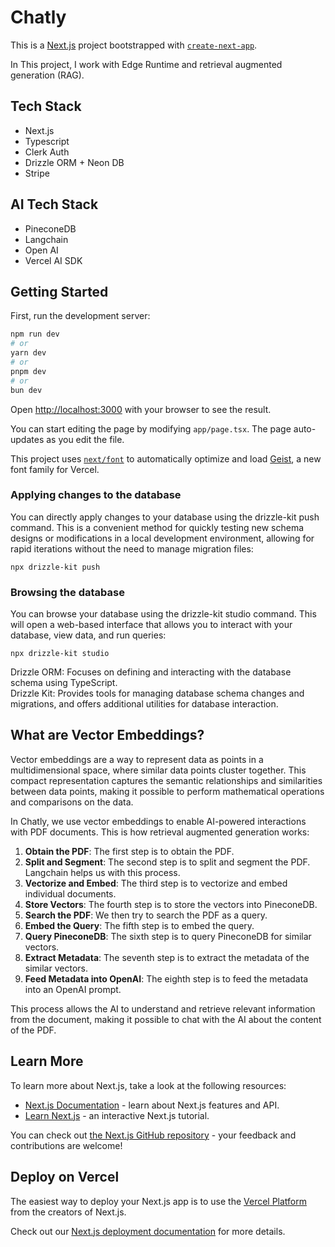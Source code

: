 # Chatly

This is a [Next.js](https://nextjs.org) project bootstrapped with [`create-next-app`](https://nextjs.org/docs/app/api-reference/cli/create-next-app).

In This project, I work with Edge Runtime and retrieval augmented generation (RAG).

## Tech Stack

- Next.js
- Typescript
- Clerk Auth
- Drizzle ORM + Neon DB
- Stripe

## AI Tech Stack

- PineconeDB
- Langchain
- Open AI
- Vercel AI SDK

## Getting Started

First, run the development server:

```bash
npm run dev
# or
yarn dev
# or
pnpm dev
# or
bun dev
```

Open [http://localhost:3000](http://localhost:3000) with your browser to see the result.

You can start editing the page by modifying `app/page.tsx`. The page auto-updates as you edit the file.

This project uses [`next/font`](https://nextjs.org/docs/app/building-your-application/optimizing/fonts) to automatically optimize and load [Geist](https://vercel.com/font), a new font family for Vercel.

### Applying changes to the database

You can directly apply changes to your database using the drizzle-kit push command. This is a convenient method for quickly testing new schema designs or modifications in a local development environment, allowing for rapid iterations without the need to manage migration files:

```
npx drizzle-kit push
```

### Browsing the database

You can browse your database using the drizzle-kit studio command. This will open a web-based interface that allows you to interact with your database, view data, and run queries:

```
npx drizzle-kit studio
```

Drizzle ORM: Focuses on defining and interacting with the database schema using TypeScript.<br/>
Drizzle Kit: Provides tools for managing database schema changes and migrations, and offers additional utilities for database interaction.

## What are Vector Embeddings? 
Vector embeddings are a way to represent data as points in a multidimensional space, where similar data points cluster together. This compact representation captures the semantic relationships and similarities between data points, making it possible to perform mathematical operations and comparisons on the data.

In Chatly, we use vector embeddings to enable AI-powered interactions with PDF documents. This is how retrieval augmented generation works:

1. **Obtain the PDF**: The first step is to obtain the PDF.
2. **Split and Segment**: The second step is to split and segment the PDF. Langchain helps us with this process.
3. **Vectorize and Embed**: The third step is to vectorize and embed individual documents.
4. **Store Vectors**: The fourth step is to store the vectors into PineconeDB.
5. **Search the PDF**: We then try to search the PDF as a query.
6. **Embed the Query**: The fifth step is to embed the query.
7. **Query PineconeDB**: The sixth step is to query PineconeDB for similar vectors.
8. **Extract Metadata**: The seventh step is to extract the metadata of the similar vectors.
9. **Feed Metadata into OpenAI**: The eighth step is to feed the metadata into an OpenAI prompt.

This process allows the AI to understand and retrieve relevant information from the document, making it possible to chat with the AI about the content of the PDF.

## Learn More

To learn more about Next.js, take a look at the following resources:

- [Next.js Documentation](https://nextjs.org/docs) - learn about Next.js features and API.
- [Learn Next.js](https://nextjs.org/learn) - an interactive Next.js tutorial.

You can check out [the Next.js GitHub repository](https://github.com/vercel/next.js) - your feedback and contributions are welcome!

## Deploy on Vercel

The easiest way to deploy your Next.js app is to use the [Vercel Platform](https://vercel.com/new?utm_medium=default-template&filter=next.js&utm_source=create-next-app&utm_campaign=create-next-app-readme) from the creators of Next.js.

Check out our [Next.js deployment documentation](https://nextjs.org/docs/app/building-your-application/deploying) for more details.
